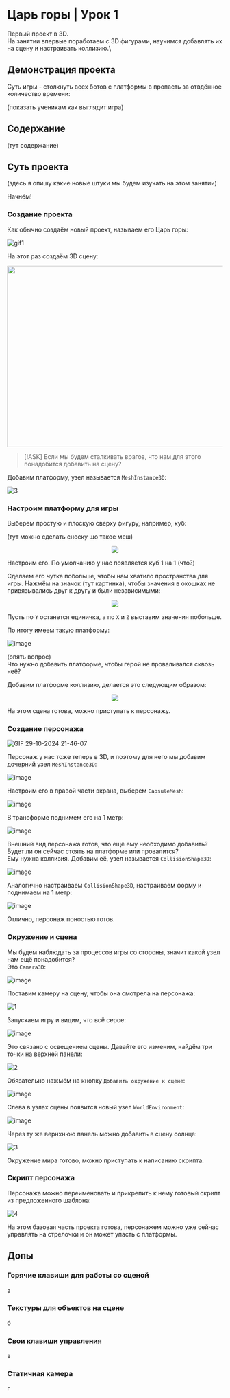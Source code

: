 # Царь горы | Урок 1

Первый проект в 3D.\
На занятии впервые поработаем с 3D фигурами, научимся добавлять их на сцену и настраивать коллизию.\

## Демонстрация проекта

Суть игры - столкнуть всех ботов с платформы в пропасть за отвдённое количество времени: 

(показать ученикам как выглядит игра)

## Содержание

(тут содержание)

## Суть проекта

(здесь я опишу какие новые штуки мы будем изучать на этом занятии)

Начнём!

### Создание проекта

Как обычно создаём новый проект, называем его Царь горы:

![gif1](https://github.com/user-attachments/assets/7a5b2550-0278-409b-844e-00d2691ee5d0)

На этот раз создаём 3D сцену:

<p align="center">
  <img width="577" height="422" src="https://github.com/user-attachments/assets/b2a44007-65d1-4e57-b512-ce43d47f2b0c">
</p>

>[!ASK]
> Если мы будем сталкивать врагов, что нам для этого понадобится добавить на сцену?

Добавим платформу, узел называется `MeshInstance3D`:

![3](https://github.com/user-attachments/assets/79555ea2-d49b-4e46-8574-da913e51dbea)

### Настроим платформу для игры

Выберем простую и плоскую сверху фигуру, например, куб:

(тут можно сделать сноску шо такое меш)

<p align="center">
  <img width="" height="" src="https://github.com/user-attachments/assets/c9c31f83-186a-40df-97e0-c0c10ad34668">
</p>

Настроим его. По умолчанию у нас появляется куб 1 на 1 (что?)

Сделаем его чутка побольше, чтобы нам хватило пространства для игры.
Нажмём на значок (тут картинка), чтобы значения в окошках не привязывались друг к другу и были независимыми:

<p align="center">
  <img width="" height="" src="https://github.com/user-attachments/assets/4083de8b-6361-4c08-ad01-17af6fd8b27a">
</p>

Пусть по `Y` останется единичка, а по `X` и `Z` выставим значения побольше.

По итогу имеем такую платформу:

![image](https://github.com/user-attachments/assets/b86a1da4-85ba-4e0c-8a63-e52b0591c4d4)

(опять вопрос)\
Что нужно добавить платформе, чтобы герой не проваливался сквозь неё?

Добавим платформе коллизию, делается это следующим образом:

<p align="center">
  <img width="" height="" src="https://github.com/user-attachments/assets/e22977b8-cdf7-4ab2-a061-22c490a05f6a">
</p>

На этом сцена готова, можно приступать к персонажу.

### Создание персонажа

![GIF 29-10-2024 21-46-07](https://github.com/user-attachments/assets/7a8c0b94-af12-4626-9746-42f8f4425158)

Персонаж у нас тоже теперь в 3D, и поэтому для него мы добавим дочерний узел `MeshInstance3D`:

![image](https://github.com/user-attachments/assets/1bab0c67-7a83-4fe8-805c-718770a91975)

Настроим его в правой части экрана, выберем `CapsuleMesh`:

![image](https://github.com/user-attachments/assets/cc831fa6-b615-4b8d-b4dc-96d4b0066e5f)

В трансформе поднимем его на 1 метр:

![image](https://github.com/user-attachments/assets/0a773b8c-504e-4d85-b309-2c6ad58f8a1f)

Внешний вид персонажа готов, что ещё ему необходимо добавить? Будет ли он сейчас стоять на платформе или провалится?\
Ему нужна коллизия. Добавим её, узел называется `CollisionShape3D`:

![image](https://github.com/user-attachments/assets/1b68d0ff-f841-48d8-8231-8d7c3811caac)

Аналогично настраиваем `CollisionShape3D`, настраиваем форму и поднимаем на 1 метр:

![image](https://github.com/user-attachments/assets/bd32b278-eb4d-4639-8b4e-94965438b889)

Отлично, персонаж поностью готов.

### Окружение и сцена

Мы будем наблюдать за процессов игры со стороны, значит какой узел нам ещё понадобится?\
Это `Camera3D`:

![image](https://github.com/user-attachments/assets/dae6b408-6687-4ee1-8b8e-6149651d0a72)

Поставим камеру на сцену, чтобы она смотрела на персонажа:

![1](https://github.com/user-attachments/assets/871bc2ed-6037-4d00-ada2-214544a33625)

Запускаем игру и видим, что всё серое:

![image](https://github.com/user-attachments/assets/6b08e48a-2034-4667-9bbc-af336519c4e3)

Это связано с освещением сцены. Давайте его изменим, найдём три точки на верхней панели:

![2](https://github.com/user-attachments/assets/ba23d6a0-7743-41a9-b6fe-2559ca892ab8)

Обязательно нажмём на кнопку `Добавить окружение к сцене`:

![image](https://github.com/user-attachments/assets/f66d7885-fe39-47ff-b3ff-32279099207c)

Слева в узлах сцены появится новый узел `WorldEnvironment`:

![image](https://github.com/user-attachments/assets/2e6442e1-1c42-4ea4-a084-68c57963cb76)

Через ту же вернхнюю панель можно добавить в сцену солнце:

![3](https://github.com/user-attachments/assets/56368a7b-fe31-4f09-8aba-3d408d739f6c)

Окружение мира готово, можно приступать к написанию скрипта.

### Скрипт персонажа

Персонажа можно переименовать и прикрепить к нему готовый скрипт из предложенного шаблона:

![4](https://github.com/user-attachments/assets/247c29ab-b29b-4902-a100-82d195c130d1)

На этом базовая часть проекта готова, персонажем можно уже сейчас управлять на стрелочки и он может упасть с платформы.

## Допы

### Горячие клавиши для работы со сценой

а

### Текстуры для объектов на сцене

б

### Свои клавиши управления

в

### Статичная камера

г































